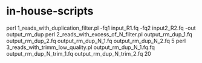 # in-house-scripts
 
perl 1_reads_with_duplication_filter.pl -fq1 input_R1.fq -fq2 input2_R2.fq -out output_rm_dup
perl 2_reads_with_excess_of_N_filter.pl output_rm_dup_1.fq output_rm_dup_2.fq output_rm_dup_N_1.fq output_rm_dup_N_2.fq 5
perl 3_reads_with_trimm_low_quality.pl output_rm_dup_N_1.fq.fq output_rm_dup_N_trim_1.fq output_rm_dup_N_trim_2.fq 20